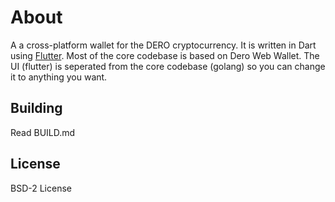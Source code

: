 # About

A a cross-platform wallet for the DERO cryptocurrency. It is written in Dart using [Flutter](https://flutter.io). Most of the core codebase is based on Dero Web Wallet. The UI (flutter) is seperated from the core codebase (golang) so you can change it to anything you want.

## Building

Read BUILD.md

## License

BSD-2 License
